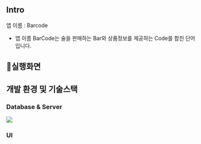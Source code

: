 ## Intro
앱 이름 : Barcode
- 앱 이름 BarCode는 술을 판매하는 Bar와 상품정보를 제공하는 Code를 합친 단어입니다.

## 📱실행화면

## 개발 환경 및 기술스택

### Database & Server
<img src="https://img.shields.io/badge/Firebase-FFCA28?style=for-the-badge&logo=firebase&logoColor=black"/>

### 

### UI
